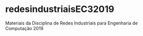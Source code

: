 # redesindustriaisEC32019
Materiais da Disciplina de Redes Industriais para Engenharia de Computação 2019
